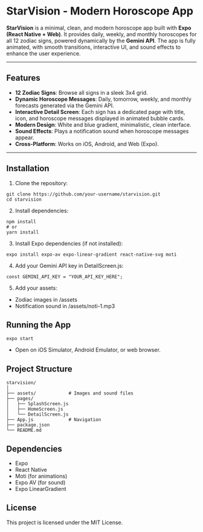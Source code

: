# StarVision - Modern Horoscope App

**StarVision** is a minimal, clean, and modern horoscope app built with **Expo (React Native + Web)**. It provides daily, weekly, and monthly horoscopes for all 12 zodiac signs, powered dynamically by the **Gemini API**. The app is fully animated, with smooth transitions, interactive UI, and sound effects to enhance the user experience.

---

## Features

- **12 Zodiac Signs**: Browse all signs in a sleek 3x4 grid.
- **Dynamic Horoscope Messages**: Daily, tomorrow, weekly, and monthly forecasts generated via the Gemini API.
- **Interactive Detail Screen**: Each sign has a dedicated page with title, icon, and horoscope messages displayed in animated bubble cards.
- **Modern Design**: White and blue gradient, minimalistic, clean interface.
- **Sound Effects**: Plays a notification sound when horoscope messages appear.
- **Cross-Platform**: Works on iOS, Android, and Web (Expo).

---

## Installation

1. Clone the repository:

```
git clone https://github.com/your-username/starvision.git
cd starvision
```

2. Install dependencies:

```
npm install
# or
yarn install
```

3. Install Expo dependencies (if not installed):

```
expo install expo-av expo-linear-gradient react-native-svg moti
```

4. Add your Gemini API key in DetailScreen.js:

```
const GEMINI_API_KEY = "YOUR_API_KEY_HERE";
```

5. Add your assets:

- Zodiac images in /assets
- Notification sound in /assets/noti-1.mp3

## Running the App

```
expo start
```

- Open on iOS Simulator, Android Emulator, or web browser.

## Project Structure

```
starvision/
│
├── assets/            # Images and sound files
├── pages/
│   ├── SplashScreen.js
│   ├── HomeScreen.js
│   └── DetailScreen.js
├── App.js             # Navigation
├── package.json
└── README.md
```

## Dependencies

- Expo
- React Native
- Moti (for animations)
- Expo AV (for sound)
- Expo LinearGradient

## License

This project is licensed under the MIT License.




















